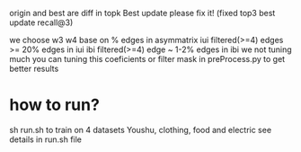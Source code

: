 origin and best are diff in topk Best update please fix it! (fixed top3 best update recall@3)

we choose w3 w4 base on % edges in asymmatrix
iui filtered(>=4) edges >= 20% edges in iui
ibi filtered(>=4) edge ~ 1-2% edges in ibi
we not tuning much you can tuning this coeficients 
or filter mask in preProcess.py to get better results

# how to run?

sh run.sh to train on 4 datasets Youshu, clothing, food and electric
see details in run.sh file